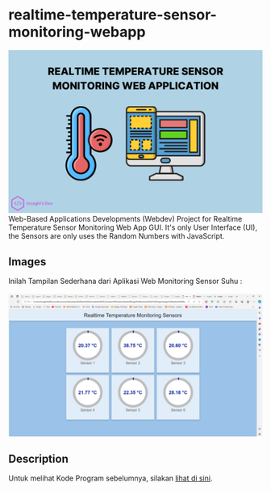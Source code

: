 # realtime-temperature-sensor-monitoring-webapp
![Realtime Temperature Sensor Monitoring Web Application GUI](/images/realtime-temperature-sensor-monitoring-webapp.png)
Web-Based Applications Developments (Webdev) Project for Realtime Temperature Sensor Monitoring Web App GUI. It's only User Interface (UI), the Sensors are only uses the Random Numbers with JavaScript.

## Images
Inilah Tampilan Sederhana dari Aplikasi Web Monitoring Sensor Suhu :
\
\
![Realtime Temperature Sensor Monitoring App](./images/realtime-temperature-sensor-monitoring-webdev.jpg)

## Description

Untuk melihat Kode Program sebelumnya, silakan [lihat di sini](https://github.com/inzaghipa1709/UTS-Webdev).

